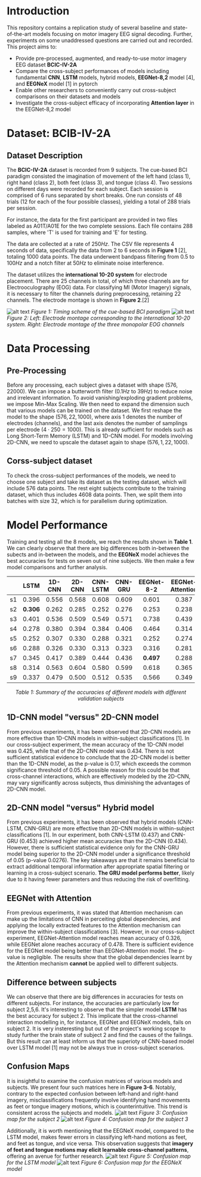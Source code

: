 # Introduction
This repository contains a replication study of several baseline and state-of-the-art models focusing on motor imagery EEG signal decoding. Further, experiments on some unaddressed questions are carried out and recorded. This project aims to:
* Provide pre-processed, augmented, and ready-to-use motor imagery EEG dataset **BCIC-IV-2A**
* Compare the cross-subject performances of models including fundamental **CNN**, **LSTM** models, hybrid models, **EEGNet-8,2** model [4], and **EEGNeX** model [1] in pytorch
* Enable other researchers to conveniently carry out cross-subject comparisons on their datasets and models
* Investigate the cross-subject efficacy of incorporating **Attention layer** in the EEGNet-8,2 model 

# Dataset: BCIB-IV-2A
## Dataset Description
The **BCIC-IV-2A** dataset is recorded from $9$ subjects. The cue-based BCI paradigm consisted the imagination of movement of the left hand (class 1), right hand (class 2), both feet (class 3), and tongue (class 4). Two sessions on different days were recorded for each subject. Each session is comprised of 6 runs separated by short breaks. 
One run consists of $48$ trials ($12$ for each of the four possible classes), yielding a total of $288$ trials per session.

For instance, the data for the first participant are provided in two files labeled as A01T/A01E for the two complete sessions. Each file contains $288$ samples, where 'T' is used for training and 'E' for testing.

The data are collected at a rate of $250 Hz$. The CSV file represents $4$ seconds of data, specifically the data from 2 to 6 seconds in **Figure 1** [2], totaling $1000$ data points. The data underwent bandpass filtering from $0.5$ to $100 Hz$ and a notch filter at $50 Hz$ to eliminate noise interference.

The dataset utilizes the **international 10-20 system** for electrode placement. There are $25$ channels in total, of which three channels are for Electrooculography (EOG) data. For classifying MI (Motor Imagery) signals, it is necessary to filter the channels during preprocessing, retaining $22$ channels. The electrode montage is shown in **Figure 2**.[2]

![alt text](https://github.com/HetuLii/Data-Science-Motor-Imagery-EEG-signal-decoding/blob/main/images/Cue-based%20BCI%20paradigm.png)
*Figure 1: Timing scheme of the cue-based BCI paradigm*
![alt text](https://github.com/HetuLii/Data-Science-Motor-Imagery-EEG-signal-decoding/blob/main/images/Electrode%20montage.png)
*Figure 2: Left: Electrode montage corresponding to the international 10-20 system. Right: Electrode montage of the three monopolar EOG channels*
# Data Processing
## Pre-Processing
Before any processing, each subject gives a dataset with shape $(576, 22000)$. We can impose a butterworth filter ($0.1 Hz$ to $39 Hz$) to reduce noise and irrelevant information. To avoid vanishing/exploding gradient problems, we impose Min-Max Scaling. We then need to expand the dimension such that various models can be trained on the dataset. 
We first reshape the model to the shape $(576, 22, 1000)$, where axis $1$ denotes the number of electrodes (channels), and the last axis denotes the number of samplings per electrode ($4 \cdot 250 = 1000$). This is already sufficient for models such as Long Short-Term Memory (LSTM) and 1D-CNN model. For models involving 2D-CNN, we need to upscale the dataset again to shape $(576, 1, 22, 1000)$.
## Corss-subject dataset
To check the cross-subject performances of the models, we need to choose one subject and take its dataset as the testing dataset, which will include $576$ data points. The rest eight subjects contribute to the training dataset, which thus includes $4608$ data points. Then, we split them into batches with size $32$, which is for parallelism during optimization. 
# Model Performance
Training and testing all the $8$ models, we reach the results shown in **Table 1**. We can clearly observe that there are big differences both in-between the subects and in-between the models, and the **EEGNeX** model achieves the best accuracies for tests on seven out of nine subjects. We then make a few model comparisons and further analysis. 
<div align="center">

| | LSTM | 1D-CNN | 2D-CNN | CNN-LSTM | CNN-GRU | EEGNet-8-2 | EEGNet-Attention | EEGNeX |
|:---------:|:---------:|:---------:|:---------:|:---------:|:---------:|:---------:|:---------:|:---------:|
| s1 | 0.396 | 0.556 | 0.568 | 0.608 | 0.609 | 0.601 | 0.387 | **0.672** |
| s2 | **0.306** | 0.262 | 0.285 | 0.252 | 0.276 | 0.253 | 0.238 | 0.240 |
| s3 | 0.401 | 0.536 | 0.509 | 0.549 | 0.571 | 0.738 | 0.439 | **0.786** |
| s4 | 0.278 | 0.380 | 0.394 | 0.384 | 0.406 | 0.464 | 0.314 | **0.469** |
| s5 | 0.252 | 0.307 | 0.330 | 0.288 | 0.321 | 0.252 | 0.274 | **0.354** |
| s6 | 0.288 | 0.326 | 0.330 | 0.313 | 0.323 | 0.316 | 0.281 | **0.380** |
| s7 | 0.345 | 0.417 | 0.389 | 0.444 | 0.436 | **0.497** | 0.288 | 0.495 |
| s8 | 0.314 | 0.563 | 0.604 | 0.580 | 0.599 | 0.618 | 0.365 | **0.722** |
| s9 | 0.337 | 0.479 | 0.500 | 0.512 | 0.535 | 0.566 | 0.349 | **0.660** |

*Table 1: Summary of the accuracies of different models with different validation subjects*

</div>

## 1D-CNN model "versus" 2D-CNN model
From previous experiments, it has been observed that 2D-CNN models are more effective than 1D-CNN models in within-subject classifications [1]. In our cross-subject experiment, the mean accuracy of the 1D-CNN model was 0.425, while that of the 2D-CNN model was 0.434. There is not sufficient statistical evidence to conclude that the 2D-CNN model is better than the 1D-CNN model, as the p-value is 0.17, which exceeds the common significance threshold of $0.05$. A possible reason for this could be that cross-channel interactions, which are effectively modeled by the 2D-CNN, may vary significantly across subjects, thus diminishing the advantages of 2D-CNN model.

## 2D-CNN model "versus" Hybrid model
From previous experiments, it has been observed that hybrid models (CNN-LSTM, CNN-GRU) are more effective than 2D-CNN models in within-subject classifications [1]. In our experiment, both CNN-LSTM (0.437) and CNN-GRU (0.453) achieved higher mean accuracies than the 2D-CNN (0.434). However, there is sufficient statistical evidence only for the CNN-GRU model being superior to the 2D-CNN model under a significance threshold of 0.05 (p-value 0.0276). The key takeaways are that it remains beneficial to extract additional temporal information after appropriate spatial filtering or learning in a cross-subject scenario. **The GRU model performs better**, likely due to it having fewer parameters and thus reducing the risk of overfitting.

## EEGNet with Attention
From previous experiments, it was stated that Attention mechanism can make up the limitations of CNN in perceiting global dependencies, and applying the locally extracted features to the Attention mechanism can improve the within-subject classifications [3]. However, in our cross-subject experiment, EEGNet-Attention model reaches mean accuracy of $0.326$, while EEGNet alone reaches accuracy of $0.478$. There is sufficient evidence for the EEGNet model being better than EEGNet-Attention model. The p-value is negligible. The results show that the global dependencies learnt by the Attention mechanism **cannot** be applied well to different subjects.

## Difference between subjects
We can observe that there are big differences in accuracies for tests on different subjects. For instance, the accuracies are particularly low for subject 2,5,6. It's interesting to observe that the simpler model **LSTM** has the best accuracy for subject 2. This implicate that the cross-channel interaction modelling in, for instance, EEGNet and EEGNeX models, fails on subject 2. It is very insteresting but out of the project's working scope to study further the brain state of subject 2 and find the causes of the failings. But this result can at least inform us that the superioty of CNN-based model over LSTM model [1] may not be always true in cross-subject scenarios.

## Confusion Maps
It is insightful to examine the confusion matrices of various models and subjects. We present four such matrices here in **Figure 3-6**. Notably, contrary to the expected confusion between left-hand and right-hand imagery, misclassifications frequently involve identifying hand movements as feet or tongue imagery motions, which is counterintuitive. This trend is consistent across the subjects and models. 
![alt text](https://github.com/HetuLii/Data-Science-Motor-Imagery-EEG-signal-decoding/blob/main/images/Confusion_S2.png)
*Figure 3: Confusion map for the subject 2*
![alt text](https://github.com/HetuLii/Data-Science-Motor-Imagery-EEG-signal-decoding/blob/main/images/Confusion_S3.png)
*Figure 4: Confusion map for the subject 3*

Additionally, it is worth mentioning that the EEGNeX model, compared to the LSTM model, makes fewer errors in classifying left-hand motions as feet, and feet as tongue, and vice versa. This observation suggests that **imagery of feet and tongue motions may elicit learnable cross-channel patterns**, offering an avenue for further research.
![alt text](https://github.com/HetuLii/Data-Science-Motor-Imagery-EEG-signal-decoding/blob/main/images/Confusion_LSTM.png)
*Figure 5: Confusion map for the LSTM model*
![alt text](https://github.com/HetuLii/Data-Science-Motor-Imagery-EEG-signal-decoding/blob/main/images/Confusion_NeX.png)
*Figure 6: Confusion map for the EEGNeX model*


